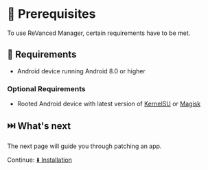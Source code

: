 # 💼 Prerequisites

To use ReVanced Manager, certain requirements have to be met.

## 🤝 Requirements

- Android device running Android 8.0 or higher

### Optional Requirements

- Rooted Android device with latest version of [KernelSU](https://github.com/tiann/KernelSU) or [Magisk](https://github.com/topjohnwu/Magisk)

## ⏭️ What's next

The next page will guide you through patching an app.

Continue: [⬇️ Installation](1_installation.md)
